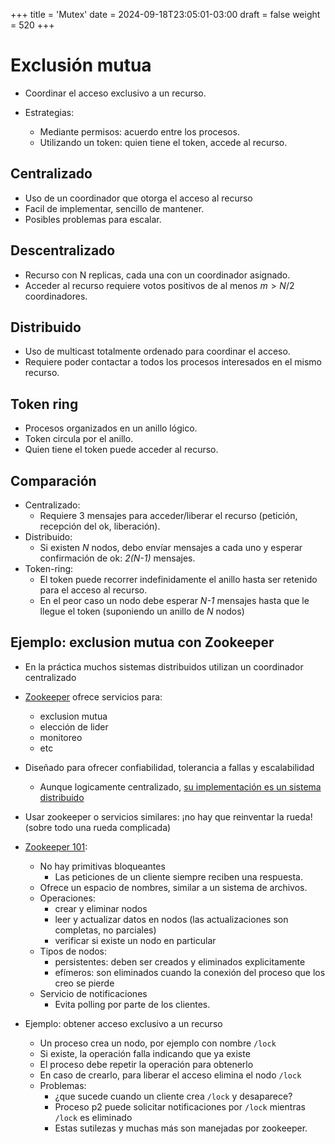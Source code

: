 +++
title = 'Mutex'
date = 2024-09-18T23:05:01-03:00
draft = false
weight = 520
+++

# Exclusión mutua

- Coordinar el acceso exclusivo a un recurso.

- Estrategias:
    - Mediante permisos: acuerdo entre los procesos.
    - Utilizando un token: quien tiene el token, accede al recurso.

## Centralizado

- Uso de un coordinador que otorga el acceso al recurso
- Facil de implementar, sencillo de mantener. 
- Posibles problemas para escalar.

## Descentralizado

- Recurso con N replicas, cada una con un coordinador asignado.
- Acceder al recurso requiere votos positivos de al menos $m > N/2$ coordinadores.

## Distribuido

- Uso de multicast totalmente ordenado para coordinar el acceso.
- Requiere poder contactar a todos los procesos interesados en el mismo recurso.

## Token ring

- Procesos organizados en un anillo lógico.
- Token circula por el anillo.
- Quien tiene el token puede acceder al recurso.

## Comparación

- Centralizado:
    - Requiere 3 mensajes para acceder/liberar el recurso (petición, recepción del ok, liberación).
- Distribuido:
    - Si existen _N_ nodos, debo envíar mensajes a cada uno y esperar confirmación de ok: _2(N-1)_ mensajes.
- Token-ring:
    - El token puede recorrer indefinidamente el anillo hasta ser retenido para el acceso al recurso.
    - En el peor caso un nodo debe esperar _N-1_ mensajes hasta que le llegue el token (suponiendo un anillo de _N_ nodos)

## Ejemplo: exclusion mutua con Zookeeper

- En la práctica muchos sistemas distribuidos utilizan un coordinador centralizado

- [Zookeeper](https://zookeeper.apache.org/) ofrece servicios para:
    - exclusion mutua
    - elección de lider
    - monitoreo
    - etc
- Diseñado para ofrecer confiabilidad, tolerancia a fallas y escalabilidad
    - Aunque logicamente centralizado, [su implementación es un sistema distribuido](https://zookeeper.apache.org/doc/current/zookeeperOver.html#sc_designGoals)
- Usar zookeeper o servicios similares: ¡no hay que reinventar la rueda! (sobre todo una rueda complicada)

- [Zookeeper 101](https://zookeeper.apache.org/doc/current/zookeeperOver.html#sc_dataModelNameSpace):
    - No hay primitivas bloqueantes
        - Las peticiones de un cliente siempre reciben una respuesta.
    - Ofrece un espacio de nombres, similar a un sistema de archivos.
    - Operaciones:
        - crear y eliminar nodos
        - leer y actualizar datos en nodos (las actualizaciones son completas, no parciales)
        - verificar si existe un nodo en particular
    - Tipos de nodos:
        - persistentes: deben ser creados y eliminados explicitamente
        - efímeros: son eliminados cuando la conexión del proceso que los creo se pierde
    - Servicio de notificaciones
        - Evita polling por parte de los clientes.

- Ejemplo: obtener acceso exclusivo a un recurso
    - Un proceso crea un nodo, por ejemplo con nombre `/lock`
    - Si existe, la operación falla indicando que ya existe
    - El proceso debe repetir la operación para obtenerlo
    - En caso de crearlo, para liberar el acceso elimina el nodo `/lock`
    - Problemas:
        - ¿que sucede cuando un cliente crea `/lock` y desaparece?
        - Proceso p2 puede solicitar notificaciones por `/lock` mientras `/lock` es eliminado
        - Estas sutilezas y muchas más son manejadas por zookeeper.

